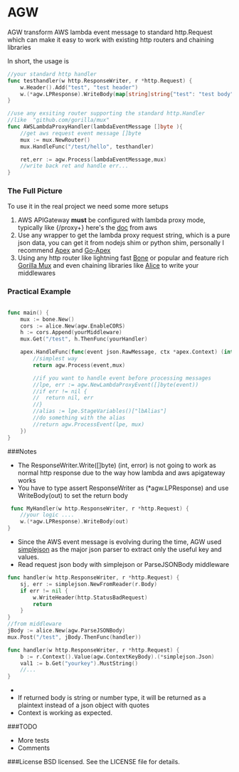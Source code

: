 # AGW
 AGW transform AWS lambda event message to standard http.Request which can make it easy to work with existing http routers and chaining libraries  

In short, the usage is
```go
//your standard http handler
func testhandler(w http.ResponseWriter, r *http.Request) {
	w.Header().Add("test", "test header")
	w.(*agw.LPResponse).WriteBody(map[string]string{"test": "test body"})
}

//use any exsiting router supporting the standard http.Handler 
//like 	"github.com/gorilla/mux"
func AWSLambdaProxyHandler(lambdaEventMessage []byte ){
    //get aws request event message []byte
    mux := mux.NewRouter()
    mux.HandleFunc("/test/hello", testhandler)

    ret,err := agw.Process(lambdaEventMessage,mux)
    //write back ret and handle err...
}

```

### The Full Picture
To use it in the real project we need some more setups
 1. AWS APIGateway **must** be configured with lambda proxy mode, typically like {/proxy+} here's the [doc](http://docs.aws.amazon.com/apigateway/latest/developerguide/api-gateway-create-api-as-simple-proxy-for-lambda.html) from aws
 2. Use any wrapper to get the lambda proxy request string, which is a pure json data, you can get it from nodejs shim or python shim, personally I recommend [Apex](https://github.com/apex/apex) and [Go-Apex](https://github.com/apex/go-apex "Go-Apex")
 3. Using any http router like lightning fast [Bone](https://github.com/go-zoo/bone) or popular and feature rich [Gorilla Mux](https://github.com/gorilla/mux) and even chaining libraries like [Alice](https://github.com/justinas/alice) to write your middlewares


### Practical Example
```go

func main() {
	mux := bone.New()
	cors := alice.New(agw.EnableCORS)
	h := cors.Append(yourMiddleware)
	mux.Get("/test", h.ThenFunc(yourHandler)

	apex.HandleFunc(func(event json.RawMessage, ctx *apex.Context) (interface{}, error) {
		//simplest way
		return agw.Process(event,mux)

		//if you want to handle event before processing messages
		//lpe, err := agw.NewLambdaProxyEvent([]byte(event))
		//if err != nil {
		//	return nil, err
		//}
		//alias := lpe.StageVariables()["lbAlias"]
		//do something with the alias
		//return agw.ProcessEvent(lpe, mux)
	})
}

```

###Notes

 - The ResponseWriter.Write([]byte) (int, error) is not going to work as normal http response due to the way how lambda and aws apigateway works
 - You have to type assert  ResponseWriter as (*agw.LPResponse) and use WriteBody(out) to set the return body 
```go
 func MyHandler(w http.ResponseWriter, r *http.Request) {
	//your logic ....
	w.(*agw.LPResponse).WriteBody(out)
}
```
- Since the AWS event message is evolving during the time, AGW used [simplejson](https://github.com/bitly/go-simplejson) as the major json parser to extract only the useful key and values.
- Read request json body with simplejson or ParseJSONBody middleware 
```go
func handler(w http.ResponseWriter, r *http.Request) {
	sj, err := simplejson.NewFromReader(r.Body)
	if err != nil {
		w.WriteHeader(http.StatusBadRequest)
		return
	}
}
//from middleware
jBody := alice.New(agw.ParseJSONBody)
mux.Post("/test", jBody.ThenFunc(handler))

func handler(w http.ResponseWriter, r *http.Request) {
	b := r.Context().Value(agw.ContextKeyBody).(*simplejson.Json)
	val1 := b.Get("yourkey").MustString()
	//...
}
```
- 
- If returned body is string or number type, it will be returned as a plaintext instead of a json object with quotes
- Context is working as expected.

###TODO

 - More tests
 - Comments

###License
BSD licensed. See the LICENSE file for details.